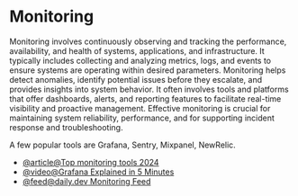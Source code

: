 # Monitoring

Monitoring involves continuously observing and tracking the performance, availability, and health of systems, applications, and infrastructure. It typically includes collecting and analyzing metrics, logs, and events to ensure systems are operating within desired parameters. Monitoring helps detect anomalies, identify potential issues before they escalate, and provides insights into system behavior. It often involves tools and platforms that offer dashboards, alerts, and reporting features to facilitate real-time visibility and proactive management. Effective monitoring is crucial for maintaining system reliability, performance, and for supporting incident response and troubleshooting.

A few popular tools are Grafana, Sentry, Mixpanel, NewRelic.

- [@article@Top monitoring tools 2024](https://thectoclub.com/tools/best-application-monitoring-software/)
- [@video@Grafana Explained in 5 Minutes](https://www.youtube.com/watch?v=lILY8eSspEo)
- [@feed@daily.dev Monitoring Feed](https://app.daily.dev/tags/monitoring)